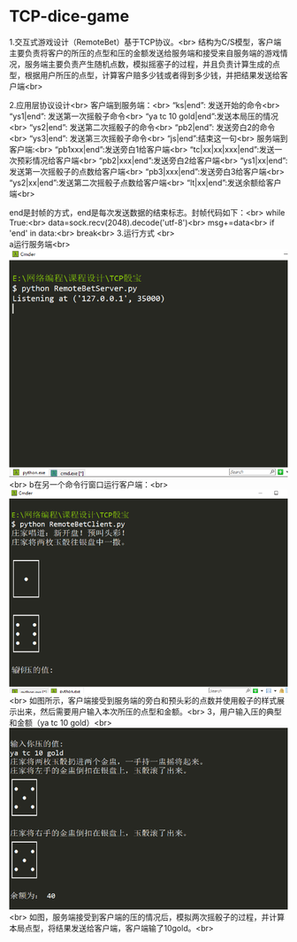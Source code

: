 # TCP-dice-game
1.交互式游戏设计（RemoteBet）基于TCP协议。\<br>
结构为C/S模型，客户端主要负责将客户的所压的点型和压的金额发送给服务端和接受来自服务端的游戏情况，服务端主要负责产生随机点数，模拟摇塞子的过程，并且负责计算生成的点型，根据用户所压的点型，计算客户赔多少钱或者得到多少钱，并把结果发送给客户端\<br>

2.应用层协议设计\<br>
客户端到服务端：\<br>
	“ks|end”:  发送开始的命令\<br>
	“ys1|end”: 发送第一次摇骰子命令\<br>
	“ya tc 10 gold|end”:发送本局压的情况\<br>
	“ys2|end”: 发送第二次摇骰子的命令\<br>
	“pb2|end”: 发送旁白2的命令\<br>
	“ys3|end”: 发送第三次摇骰子命令\<br>
	“js|end”:结束这一句\<br>
服务端到客户端:\<br>
	“pb1xxx|end”:发送旁白1给客户端\<br>
	“tc|xx|xx|xxx|end”:发送一次预彩情况给客户端\<br>
	“pb2|xxx|end”:发送旁白2给客户端\<br>
	“ys1|xx|end”:发送第一次摇骰子的点数给客户端\<br>
	“pb3|xxx|end”:发送旁白3给客户端\<br>
	“ys2|xx|end”:发送第二次摇骰子点数给客户端\<br>
	“lt|xx|end”:发送余额给客户端\<br>


end是封帧的方式，end是每次发送数据的结束标志。封帧代码如下：\<br>
while True:\<br>
			data=sock.recv(2048).decode('utf-8')\<br>
			msg+=data\<br>
			if 'end' in data:\<br>
				break\<br>
3.运行方式  \<br>      
a运行服务端\<br>
![](https://github.com/xdds1997C/TCP-dice-game/blob/master/1.png)\<br>
b在另一个命令行窗口运行客户端：\<br>
 ![](https://github.com/xdds1997C/TCP-dice-game/blob/master/2.png)\<br>
如图所示，客户端接受到服务端的旁白和预头彩的点数并使用骰子的样式展示出来，然后需要用户输入本次所压的点型和金额。\<br>
3，用户输入压的典型和金额（ya tc 10 gold）\<br>
 ![](https://github.com/xdds1997C/TCP-dice-game/blob/master/3.png)\<br>
如图，服务端接受到客户端的压的情况后，模拟两次摇骰子的过程，并计算本局点型，将结果发送给客户端，客户端输了10gold。\<br>


